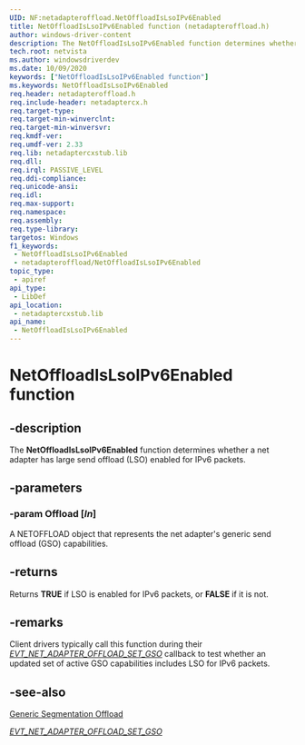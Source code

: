 ```yaml
---
UID: NF:netadapteroffload.NetOffloadIsLsoIPv6Enabled
title: NetOffloadIsLsoIPv6Enabled function (netadapteroffload.h)
author: windows-driver-content
description: The NetOffloadIsLsoIPv6Enabled function determines whether a net adapter has large send offload (LSO) enabled for IPv6 packets.
tech.root: netvista
ms.author: windowsdriverdev
ms.date: 10/09/2020
keywords: ["NetOffloadIsLsoIPv6Enabled function"]
ms.keywords: NetOffloadIsLsoIPv6Enabled
req.header: netadapteroffload.h
req.include-header: netadaptercx.h
req.target-type:
req.target-min-winverclnt:
req.target-min-winversvr:
req.kmdf-ver:
req.umdf-ver: 2.33
req.lib: netadaptercxstub.lib
req.dll: 
req.irql: PASSIVE_LEVEL
req.ddi-compliance: 
req.unicode-ansi: 
req.idl: 
req.max-support: 
req.namespace: 
req.assembly: 
req.type-library: 
targetos: Windows
f1_keywords:
 - NetOffloadIsLsoIPv6Enabled
 - netadapteroffload/NetOffloadIsLsoIPv6Enabled
topic_type:
 - apiref
api_type:
 - LibDef
api_location:
 - netadaptercxstub.lib
api_name:
 - NetOffloadIsLsoIPv6Enabled
---
```


# NetOffloadIsLsoIPv6Enabled function


## -description

The **NetOffloadIsLsoIPv6Enabled** function determines whether a net adapter has large send offload (LSO) enabled for IPv6 packets.

## -parameters

### -param Offload [_In_]

A NETOFFLOAD object that represents the net adapter's generic send offload (GSO) capabilities.

## -returns

Returns **TRUE** if LSO is enabled for IPv6 packets, or **FALSE** if it is not.

## -remarks

Client drivers typically call this function during their [*EVT_NET_ADAPTER_OFFLOAD_SET_GSO*](nc-netadapteroffload-evt_net_adapter_offload_set_gso.md) callback to test whether an updated set of active GSO capabilities includes LSO for IPv6 packets.

## -see-also

[Generic Segmentation Offload](/windows-hardware/drivers/netcx/gso-offload)

[*EVT_NET_ADAPTER_OFFLOAD_SET_GSO*](nc-netadapteroffload-evt_net_adapter_offload_set_gso.md)
